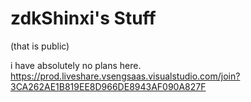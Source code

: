 # zdkShinxi's Stuff 
(that is public)

i have absolutely no plans here.
https://prod.liveshare.vsengsaas.visualstudio.com/join?3CA262AE1B819EE8D966DE8943AF090A827F
